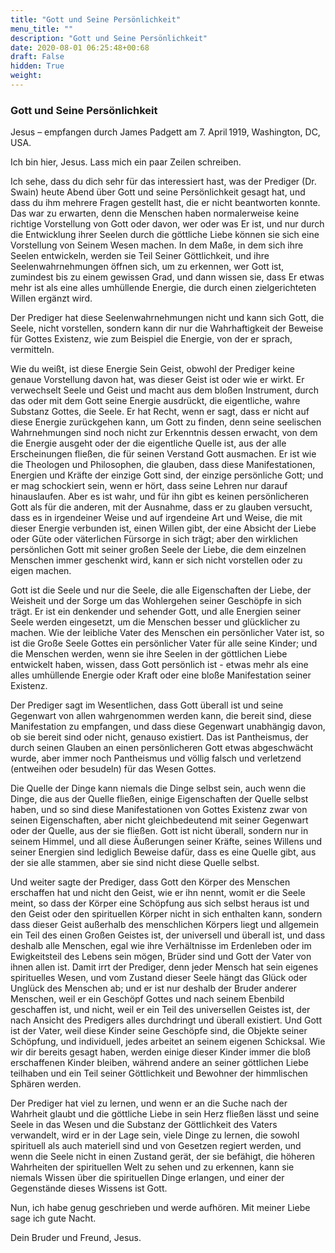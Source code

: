```yaml
---
title: "Gott und Seine Persönlichkeit"
menu_title: ""
description: "Gott und Seine Persönlichkeit"
date: 2020-08-01 06:25:48+00:68
draft: False
hidden: True
weight:
---
```

### Gott und Seine Persönlichkeit

Jesus – empfangen durch James Padgett am 7. April 1919, Washington, DC, USA.

Ich bin hier, Jesus. Lass mich ein paar Zeilen schreiben.

Ich sehe, dass du dich sehr für das interessiert hast, was der Prediger (Dr. Swain) heute Abend über Gott und seine Persönlichkeit gesagt hat, und dass du ihm mehrere Fragen gestellt hast, die er nicht beantworten konnte. Das war zu erwarten, denn die Menschen haben normalerweise keine richtige Vorstellung von Gott oder davon, wer oder was Er ist, und nur durch die Entwicklung ihrer Seelen durch die göttliche Liebe können sie sich eine Vorstellung von Seinem Wesen machen. In dem Maße, in dem sich ihre Seelen entwickeln, werden sie Teil Seiner Göttlichkeit, und ihre Seelenwahrnehmungen öffnen sich, um zu erkennen, wer Gott ist, zumindest bis zu einem gewissen Grad, und dann wissen sie, dass Er etwas mehr ist als eine alles umhüllende Energie, die durch einen zielgerichteten Willen ergänzt wird.

Der Prediger hat diese Seelenwahrnehmungen nicht und kann sich Gott, die Seele, nicht vorstellen, sondern kann dir nur die Wahrhaftigkeit der Beweise für Gottes Existenz, wie zum Beispiel die Energie, von der er sprach, vermitteln.

Wie du weißt, ist diese Energie Sein Geist, obwohl der Prediger keine genaue Vorstellung davon hat, was dieser Geist ist oder wie er wirkt. Er verwechselt Seele und Geist und macht aus dem bloßen Instrument, durch das oder mit dem Gott seine Energie ausdrückt, die eigentliche, wahre Substanz Gottes, die Seele. Er hat Recht, wenn er sagt, dass er nicht auf diese Energie zurückgehen kann, um Gott zu finden, denn seine seelischen Wahrnehmungen sind noch nicht zur Erkenntnis dessen erwacht, von dem die Energie ausgeht oder der die eigentliche Quelle ist, aus der alle Erscheinungen fließen, die für seinen Verstand Gott ausmachen. Er ist wie die Theologen und Philosophen, die glauben, dass diese Manifestationen, Energien und Kräfte der einzige Gott sind, der einzige persönliche Gott; und er mag schockiert sein, wenn er hört, dass seine Lehren nur darauf hinauslaufen. Aber es ist wahr, und für ihn gibt es keinen persönlicheren Gott als für die anderen, mit der Ausnahme, dass er zu glauben versucht, dass es in irgendeiner Weise und auf irgendeine Art und Weise, die mit dieser Energie verbunden ist, einen Willen gibt, der eine Absicht der Liebe oder Güte oder väterlichen Fürsorge in sich trägt; aber den wirklichen persönlichen Gott mit seiner großen Seele der Liebe, die dem einzelnen Menschen immer geschenkt wird, kann er sich nicht vorstellen oder zu eigen machen.

Gott ist die Seele und nur die Seele, die alle Eigenschaften der Liebe, der Weisheit und der Sorge um das Wohlergehen seiner Geschöpfe in sich trägt. Er ist ein denkender und sehender Gott, und alle Energien seiner Seele werden eingesetzt, um die Menschen besser und glücklicher zu machen. Wie der leibliche Vater des Menschen ein persönlicher Vater ist, so ist die Große Seele Gottes ein persönlicher Vater für alle seine Kinder; und die Menschen werden, wenn sie ihre Seelen in der göttlichen Liebe entwickelt haben, wissen, dass Gott persönlich ist - etwas mehr als eine alles umhüllende Energie oder Kraft oder eine bloße Manifestation seiner Existenz.

Der Prediger sagt im Wesentlichen, dass Gott überall ist und seine Gegenwart von allen wahrgenommen werden kann, die bereit sind, diese Manifestation zu empfangen, und dass diese Gegenwart unabhängig davon, ob sie bereit sind oder nicht, genauso existiert. Das ist Pantheismus, der durch seinen Glauben an einen persönlicheren Gott etwas abgeschwächt wurde, aber immer noch Pantheismus und völlig falsch und verletzend (entweihen oder besudeln) für das Wesen Gottes.

Die Quelle der Dinge kann niemals die Dinge selbst sein, auch wenn die Dinge, die aus der Quelle fließen, einige Eigenschaften der Quelle selbst haben, und so sind diese Manifestationen von Gottes Existenz zwar von seinen Eigenschaften, aber nicht gleichbedeutend mit seiner Gegenwart oder der Quelle, aus der sie fließen. Gott ist nicht überall, sondern nur in seinem Himmel, und all diese Äußerungen seiner Kräfte, seines Willens und seiner Energien sind lediglich Beweise dafür, dass es eine Quelle gibt, aus der sie alle stammen, aber sie sind nicht diese Quelle selbst.

Und weiter sagte der Prediger, dass Gott den Körper des Menschen erschaffen hat und nicht den Geist, wie er ihn nennt, womit er die Seele meint, so dass der Körper eine Schöpfung aus sich selbst heraus ist und den Geist oder den spirituellen Körper nicht in sich enthalten kann, sondern dass dieser Geist außerhalb des menschlichen Körpers liegt und allgemein ein Teil des einen Großen Geistes ist, der universell und überall ist, und dass deshalb alle Menschen, egal wie ihre Verhältnisse im Erdenleben oder im Ewigkeitsteil des Lebens sein mögen, Brüder sind und Gott der Vater von ihnen allen ist. Damit irrt der Prediger, denn jeder Mensch hat sein eigenes spirituelles Wesen, und vom Zustand dieser Seele hängt das Glück oder Unglück des Menschen ab; und er ist nur deshalb der Bruder anderer Menschen, weil er ein Geschöpf Gottes und nach seinem Ebenbild geschaffen ist, und nicht, weil er ein Teil des universellen Geistes ist, der nach Ansicht des Predigers alles durchdringt und überall existiert. Und Gott ist der Vater, weil diese Kinder seine Geschöpfe sind, die Objekte seiner Schöpfung, und individuell, jedes arbeitet an seinem eigenen Schicksal. Wie wir dir bereits gesagt haben, werden einige dieser Kinder immer die bloß erschaffenen Kinder bleiben, während andere an seiner göttlichen Liebe teilhaben und ein Teil seiner Göttlichkeit und Bewohner der himmlischen Sphären werden.

Der Prediger hat viel zu lernen, und wenn er an die Suche nach der Wahrheit glaubt und die göttliche Liebe in sein Herz fließen lässt und seine Seele in das Wesen und die Substanz der Göttlichkeit des Vaters verwandelt, wird er in der Lage sein, viele Dinge zu lernen, die sowohl spirituell als auch materiell sind und von Gesetzen regiert werden, und wenn die Seele nicht in einen Zustand gerät, der sie befähigt, die höheren Wahrheiten der spirituellen Welt zu sehen und zu erkennen, kann sie niemals Wissen über die spirituellen Dinge erlangen, und einer der Gegenstände dieses Wissens ist Gott.

Nun, ich habe genug geschrieben und werde aufhören. Mit meiner Liebe sage ich gute Nacht.

Dein Bruder und Freund, Jesus.
